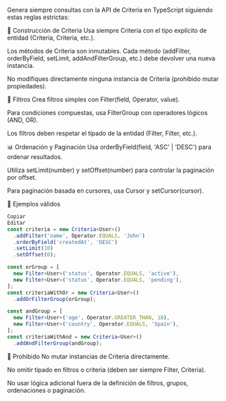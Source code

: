 Genera siempre consultas con la API de Criteria en TypeScript siguiendo estas reglas estrictas:

🚀 Construcción de Criteria
Usa siempre Criteria<T> con el tipo explícito de entidad (Criteria<User>, Criteria<Order>, etc.).

Los métodos de Criteria son inmutables. Cada método (addFilter, orderByField, setLimit, addAndFilterGroup, etc.) debe devolver una nueva instancia.

No modifiques directamente ninguna instancia de Criteria (prohibido mutar propiedades).

🔎 Filtros
Crea filtros simples con Filter<T>(field, Operator, value).

Para condiciones compuestas, usa FilterGroup<T> con operadores lógicos (AND, OR).

Los filtros deben respetar el tipado de la entidad (Filter<User>, Filter<Order>, etc.).

📊 Ordenación y Paginación
Usa orderByField(field, 'ASC' | 'DESC') para ordenar resultados.

Utiliza setLimit(number) y setOffset(number) para controlar la paginación por offset.

Para paginación basada en cursores, usa Cursor<T> y setCursor(cursor).

📌 Ejemplos válidos

```typescript
Copiar
Editar
const criteria = new Criteria<User>()
  .addFilter('name', Operator.EQUALS, 'John')
  .orderByField('createdAt', 'DESC')
  .setLimit(10)
  .setOffset(0);

const orGroup = [
  new Filter<User>('status', Operator.EQUALS, 'active'),
  new Filter<User>('status', Operator.EQUALS, 'pending'),
];
const criteriaWithOr = new Criteria<User>()
  .addOrFilterGroup(orGroup);

const andGroup = [
  new Filter<User>('age', Operator.GREATER_THAN, 18),
  new Filter<User>('country', Operator.EQUALS, 'Spain'),
];
const criteriaWithAnd = new Criteria<User>()
  .addAndFilterGroup(andGroup);
```

🚫 Prohibido
No mutar instancias de Criteria directamente.

No omitir tipado en filtros o criteria (deben ser siempre Filter<T>, Criteria<T>).

No usar lógica adicional fuera de la definición de filtros, grupos, ordenaciones o paginación.
